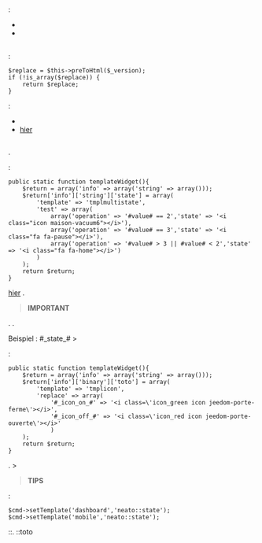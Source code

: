 # 

 :

- 
- 

## 

 [](https://github.com/jeedom/plugin-weather/blob/beta/core/class/weather.class.php#L647)

 :

````
$replace = $this->preToHtml($_version);
if (!is_array($replace)) {
	return $replace;
}
````

 :

- 
-  [hier](https://github.com/jeedom/core/blob/alpha/core/class/eqLogic.class.php#L663)

## 

.

 :

````
public static function templateWidget(){
	$return = array('info' => array('string' => array()));
	$return['info']['string']['state'] = array(
		'template' => 'tmplmultistate',
		'test' => array(
			array('operation' => '#value# == 2','state' => '<i class="icon maison-vacuum6"></i>'),
			array('operation' => '#value# == 3','state' => '<i class="fa fa-pause"></i>'),
			array('operation' => '#value# > 3 || #value# < 2','state' => '<i class="fa fa-home"></i>')
		)
	);
	return $return;
}
````

 [hier](https://github.com/jeedom/core/tree/alpha/core/template/dashboard) .

> **IMPORTANT**
>
> 

. .

Beispiel :  #\_state_# >

 :

````
public static function templateWidget(){
	$return = array('info' => array('string' => array()));
	$return['info']['binary']['toto'] = array(
		'template' => 'tmplicon',
		'replace' => array(
			'#_icon_on_#' => '<i class=\'icon_green icon jeedom-porte-ferme\'></i>',
			'#_icon_off_#' => '<i class=\'icon_red icon jeedom-porte-ouverte\'></i>'
			)
	);
	return $return;
}
````

. >

>**TIPS**
>
> 

 :

````
$cmd->setTemplate('dashboard','neato::state');
$cmd->setTemplate('mobile','neato::state');
````

::. ::toto


